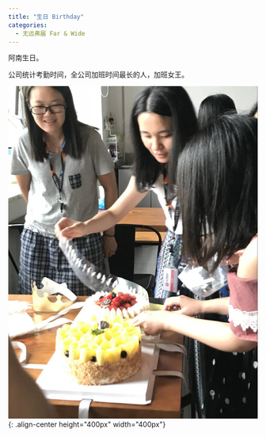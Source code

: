 ```yaml
---
title: "生日 Birthday"
categories:
  - 无远弗届 Far & Wide
---
```


阿南生日。

公司统计考勤时间，全公司加班时间最长的人，加班女王。

![image-center](/assets/images/20180820.jpg){: .align-center height="400px" width="400px"}

